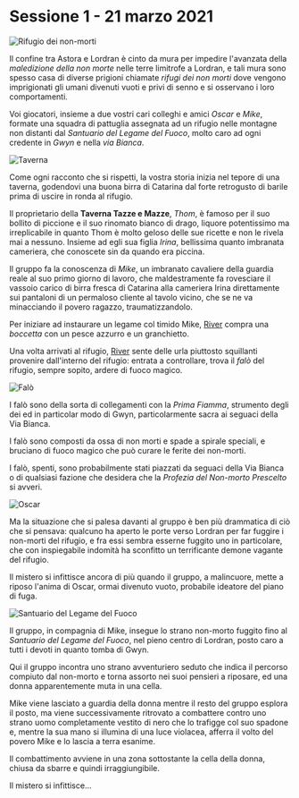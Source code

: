 # Sessione 1 - 21 marzo 2021

![Rifugio dei non-morti](https://cdna.artstation.com/p/assets/covers/images/024/111/456/large/bruno-fazardo-render-final-2020.jpg?1581357237)

Il confine tra Astora e Lordran è cinto da mura per impedire l'avanzata della *maledizione della non morte* nelle terre
limitrofe a Lordran, e tali mura sono spesso casa di diverse prigioni chiamate *rifugi dei non morti* dove vengono
imprigionati gli umani divenuti vuoti e privi di senno e si osservano i loro comportamenti.

Voi giocatori, insieme a due vostri cari colleghi e amici *Oscar* e *Mike*, formate una squadra di pattuglia assegnata
ad un rifugio nelle montagne non distanti dal *Santuario del Legame del Fuoco*, molto caro ad ogni credente in *Gwyn* e
nella *via Bianca*.

![Taverna](https://cdnb.artstation.com/p/assets/images/images/021/917/403/large/sean-sibthorpe-gavelin-tavern-beautyshot.jpg?1573445042)

Come ogni racconto che si rispetti, la vostra storia inizia nel tepore di una taverna, godendovi una buona birra di
Catarina dal forte retrogusto di barile prima di uscire in ronda al rifugio.

Il proprietario della **Taverna Tazze e Mazze**, *Thom*, è famoso per il suo bollito di piccione e il suo rinomato
bianco di drago, liquore potentissimo ma irreplicabile in quanto Thom è molto geloso delle sue ricette e non le rivela
mai a nessuno. Insieme ad egli sua figlia *Irina*, bellissima quanto imbranata cameriera, che conoscete sin da quando
era piccina.

Il gruppo fa la conoscenza di *Mike*, un imbranato cavaliere della guardia reale al suo primo giorno di lavoro, che
maldestramente fa rovesciare il vassoio carico di birra fresca di Catarina alla cameriera Irina direttamente sui
pantaloni di un permaloso cliente al tavolo vicino, che se ne va minacciando il povero ragazzo, traumatizzandolo.

Per iniziare ad instaurare un legame col timido Mike, [River](characters/river.md) compra una *boccetta* con un pesce
azzurro e un granchietto.

Una volta arrivati al rifugio, [River](characters/river.md) sente delle urla piuttosto squillanti provenire dall'interno
del rifugio: entrata a controllare, trova il *falò* del rifugio, sempre sopito, ardere di fuoco magico.

![Falò](https://darksouls.wiki.fextralife.com/file/Dark-Souls/Bonfire_Header_2.jpg)

I falò sono della sorta di collegamenti con la *Prima Fiamma*, strumento degli dei ed in particolar modo di Gwyn,
particolarmente sacra ai seguaci della Via Bianca.

I falò sono composti da ossa di non morti e spade a spirale speciali, e bruciano di fuoco magico che può curare le
ferite dei non-morti.

I falò, spenti, sono probabilmente stati piazzati da seguaci della Via Bianca o di qualsiasi fazione che desidera che
la *Profezia del Non-morto Prescelto* si avveri.

![Oscar](https://i.ytimg.com/vi/Jg75si7e45s/maxresdefault.jpg)

Ma la situazione che si palesa davanti al gruppo è ben più drammatica di ciò che si pensava: qualcuno ha aperto le porte
verso Lordran per far fuggire i non-morti del rifugio, e fra essi sembra esserne fuggito uno in particolare, che con
inspiegabile indomità ha sconfitto un terrificante demone vagante del rifugio.

Il mistero si infittisce ancora di più quando il gruppo, a malincuore, mette a riposo l'anima di Oscar, ormai divenuto
vuoto, probabile ideatore del piano di fuga.

![Santuario del Legame del Fuoco](https://i.imgur.com/NFZfMsA.jpg)

Il gruppo, in compagnia di Mike, insegue lo strano non-morto fuggito fino al *Santuario del Legame del Fuoco*, nel pieno
centro di Lordran, posto caro a tutti i devoti in quanto tomba di Gwyn.

Qui il gruppo incontra uno strano avventuriero seduto che indica il percorso compiuto dal non-morto e torna assorto nei
suoi pensieri a riposare, ed una donna apparentemente muta in una cella.

Mike viene lasciato a guardia della donna mentre il resto del gruppo esplora il posto, ma viene successivamente
ritrovato a combattere contro uno strano uomo completamente vestito di nero che lo trafigge col suo spadone e, mentre la
sua mano si illumina di una luce violacea, afferra il volto del povero Mike e lo lascia a terra esanime.

Il combattimento avviene in una zona sottostante la cella della donna, chiusa da sbarre e quindi irraggiungibile.

Il mistero si infittisce...